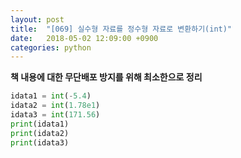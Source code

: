 ```yaml
---
layout: post
title:  "[069] 실수형 자료를 정수형 자료로 변환하기(int)"
date:   2018-05-02 12:09:00 +0900
categories: python
---
```


**책 내용에 대한 무단배포 방지를 위해 최소한으로 정리**

```python
idata1 = int(-5.4)
idata2 = int(1.78e1)
idata3 = int(171.56)
print(idata1)
print(idata2)
print(idata3)
```